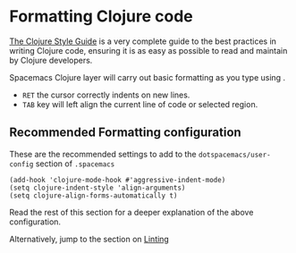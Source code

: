 # Formatting Clojure code

[The Clojure Style Guide](https://guide.clojure.style/) is a very complete guide to the best practices in writing Clojure code, ensuring it is as easy as possible to read and maintain by Clojure developers.

Spacemacs Clojure layer will carry out basic formatting as you type using .

* `RET` the cursor correctly indents on new lines.
* `TAB` key will left align the current line of code or selected region.


## Recommended Formatting configuration

These are the recommended settings to add to the `dotspacemacs/user-config` section of `.spacemacs`

```elisp
(add-hook 'clojure-mode-hook #'aggressive-indent-mode)
(setq clojure-indent-style 'align-arguments)
(setq clojure-align-forms-automatically t)
```

Read the rest of this section for a deeper explanation of the above configuration.

Alternatively, jump to the section on [Linting](/improving-code/linting/)

